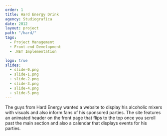 ```yaml
---
order: 1
title: Hard Energy Drink
agency: Studiografica
date: 2012
layout: project
path: "/hard/"
tags:
  - Project Management
  - Front-end Development
  - .NET Implementation

logo: true
slides:
  - slide-0.png
  - slide-1.png
  - slide-2.png
  - slide-3.png
  - slide-4.png
  - slide-5.png
---
```

The guys from Hard Energy wanted a website to display his alcoholic mixers with visuals and also inform fans of his sponsored parties. The site features an animated header on the front page that flips to the top once you scroll past the main section and also a calendar that displays events for his parties.
